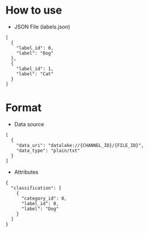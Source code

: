 # How to use

- JSON File (labels.json)
```
[
  {
    "label_id": 0,
    "label": "Dog"
  },
  {
    "label_id": 1,
    "label": "Cat"
  }
]
```

# Format

- Data source
```
[
  {
    "data_uri": "datalake://{CHANNEL_ID}/{FILE_ID}",
    "data_type": "plain/txt"
  }
]
```

- Attributes
```
{
  "classification": [
    {
      "category_id": 0,
      "label_id": 0,
      "label": "Dog"
    }
  ]
}
```
